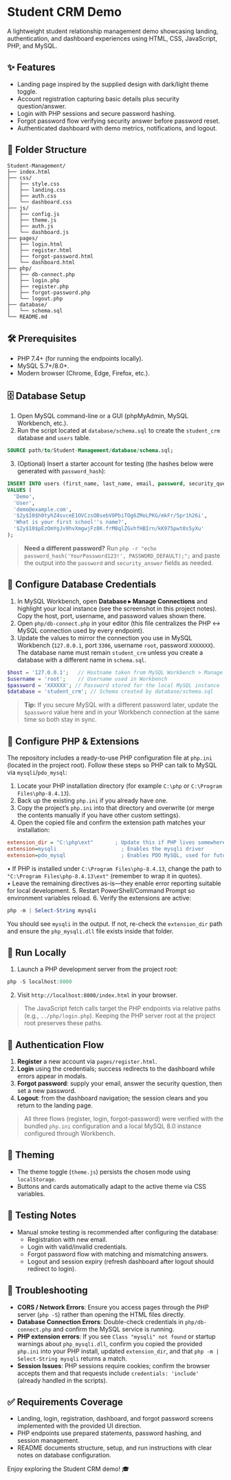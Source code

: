 # Student CRM Demo

A lightweight student relationship management demo showcasing landing, authentication, and dashboard experiences using HTML, CSS, JavaScript, PHP, and MySQL.

## ✨ Features

- Landing page inspired by the supplied design with dark/light theme toggle.
- Account registration capturing basic details plus security question/answer.
- Login with PHP sessions and secure password hashing.
- Forgot password flow verifying security answer before password reset.
- Authenticated dashboard with demo metrics, notifications, and logout.

## 📁 Folder Structure

```
Student-Management/
├── index.html
├── css/
│   ├── style.css
│   ├── landing.css
│   ├── auth.css
│   └── dashboard.css
├── js/
│   ├── config.js
│   ├── theme.js
│   ├── auth.js
│   └── dashboard.js
├── pages/
│   ├── login.html
│   ├── register.html
│   ├── forgot-password.html
│   └── dashboard.html
├── php/
│   ├── db-connect.php
│   ├── login.php
│   ├── register.php
│   ├── forgot-password.php
│   └── logout.php
├── database/
│   └── schema.sql
└── README.md
```

## 🛠️ Prerequisites

- PHP 7.4+ (for running the endpoints locally).
- MySQL 5.7+/8.0+.
- Modern browser (Chrome, Edge, Firefox, etc.).

## 🗄️ Database Setup

1. Open MySQL command-line or a GUI (phpMyAdmin, MySQL Workbench, etc.).
2. Run the script located at `database/schema.sql` to create the `student_crm` database and `users` table.

```sql
SOURCE path/to/Student-Management/database/schema.sql;
```

3. (Optional) Insert a starter account for testing (the hashes below were generated with `password_hash`):

```sql
INSERT INTO users (first_name, last_name, email, password, security_question, security_answer)
VALUES (
  'Demo',
  'User',
  'demo@example.com',
  '$2y$10$h0tyhZ4svceE1OVCzsOBsebV0PbiTOg6ZMoLPKG/mkFr/5pr1h26i',
  'What is your first school''s name?',
  '$2y$10$pEzOmYgJv9hvXmgwjFz8K.frM8qlZGvhfHBIrn/kK975pwt0s5yXu'
);
```

> **Need a different password?** Run `php -r "echo password_hash('YourPassword123!', PASSWORD_DEFAULT);";` and paste the output into the `password` and `security_answer` fields as needed.

## 🔧 Configure Database Credentials

1. In MySQL Workbench, open **Database ▸ Manage Connections** and highlight your local instance (see the screenshot in this project notes). Copy the host, port, username, and password values shown there.
2. Open `php/db-connect.php` in your editor (this file centralizes the PHP ↔️ MySQL connection used by every endpoint).
3. Update the values to mirror the connection you use in MySQL Workbench (`127.0.0.1`, port `3306`, username `root`, password `XXXXXXX`). The database name must remain `student_crm` unless you create a database with a different name in `schema.sql`.

```php
$host = '127.0.0.1';   // Hostname taken from MySQL Workbench > Manage Server Connections
$username = 'root';    // Username used in Workbench
$password = 'XXXXXX'; // Password stored for the local MySQL instance
$database = 'student_crm'; // Schema created by database/schema.sql
```

> **Tip:** If you secure MySQL with a different password later, update the `$password` value here and in your Workbench connection at the same time so both stay in sync.

## 🧩 Configure PHP & Extensions

The repository includes a ready-to-use PHP configuration file at `php.ini` (located in the project root). Follow these steps so PHP can talk to MySQL via `mysqli`/`pdo_mysql`:

1. Locate your PHP installation directory (for example `C:\php` or `C:\Program Files\php-8.4.13`).
2. Back up the existing `php.ini` if you already have one.
3. Copy the project’s `php.ini` into that directory and overwrite (or merge the contents manually if you have other custom settings).
4. Open the copied file and confirm the extension path matches your installation:
  ```ini
  extension_dir = "C:\php\ext"       ; Update this if PHP lives somewhere else
  extension=mysqli                     ; Enables the mysqli driver
  extension=pdo_mysql                  ; Enables PDO MySQL, used for future expansion
  ```
  • If PHP is installed under `C:\Program Files\php-8.4.13`, change the path to `"C:\Program Files\php-8.4.13\ext"` (remember to wrap it in quotes).  
  • Leave the remaining directives as-is—they enable error reporting suitable for local development.
5. Restart PowerShell/Command Prompt so environment variables reload.
6. Verify the extensions are active:
  ```powershell
  php -m | Select-String mysqli
  ```
  You should see `mysqli` in the output. If not, re-check the `extension_dir` path and ensure the `php_mysqli.dll` file exists inside that folder.

## 🚀 Run Locally

1. Launch a PHP development server from the project root:

```powershell
php -S localhost:8000
```

2. Visit `http://localhost:8000/index.html` in your browser.

> The JavaScript fetch calls target the PHP endpoints via relative paths (e.g., `../php/login.php`). Keeping the PHP server root at the project root preserves these paths.

## 🔐 Authentication Flow

1. **Register** a new account via `pages/register.html`.
2. **Login** using the credentials; success redirects to the dashboard while errors appear in modals.
3. **Forgot password**: supply your email, answer the security question, then set a new password.
4. **Logout**: from the dashboard navigation; the session clears and you return to the landing page.

> All three flows (register, login, forgot-password) were verified with the bundled `php.ini` configuration and a local MySQL 8.0 instance configured through Workbench.

## 🎨 Theming

- The theme toggle (`theme.js`) persists the chosen mode using `localStorage`.
- Buttons and cards automatically adapt to the active theme via CSS variables.

## 🧪 Testing Notes

- Manual smoke testing is recommended after configuring the database:
  - Registration with new email.
  - Login with valid/invalid credentials.
  - Forgot password flow with matching and mismatching answers.
  - Logout and session expiry (refresh dashboard after logout should redirect to login).

## 📌 Troubleshooting

- **CORS / Network Errors**: Ensure you access pages through the PHP server (`php -S`) rather than opening the HTML files directly.
- **Database Connection Errors**: Double-check credentials in `php/db-connect.php` and confirm the MySQL service is running.
- **PHP extension errors**: If you see `Class "mysqli" not found` or startup warnings about `php_mysqli.dll`, confirm you copied the provided `php.ini` into your PHP install, updated `extension_dir`, and that `php -m | Select-String mysqli` returns a match.
- **Session Issues**: PHP sessions require cookies; confirm the browser accepts them and that requests include `credentials: 'include'` (already handled in the scripts).

## ✅ Requirements Coverage

- Landing, login, registration, dashboard, and forgot password screens implemented with the provided UI direction.
- PHP endpoints use prepared statements, password hashing, and session management.
- README documents structure, setup, and run instructions with clear notes on database configuration.

Enjoy exploring the Student CRM demo! 🎓

